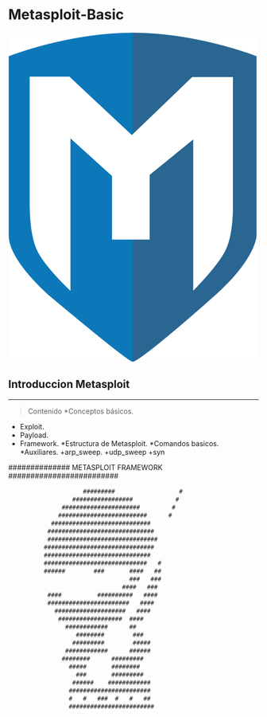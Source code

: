 # Metasploit-Basic
![Metasploit](metasploit.png)

## Introduccion Metasploit
***
>Contenido
*Conceptos básicos.
 + Exploit.
 + Payload.
 + Framework.
*Estructura de Metasploit.
*Comandos basicos.
*Auxiliares.
 +arp_sweep.
 +udp_sweep
 +syn
    



############## METASPLOIT FRAMEWORK #########################


                         #########                  #
                      #################            #
                   ######################         #
                  #########################      #
                ############################
               ##############################
               ###############################
              ###############################
              ##############################
              #############################   #
              ######        ###       ####   ##
                                      ###   ###
                                    ####   ###
               ####          ##########   ####
               #######################   ####
                 ####################   ####
                  ##################  ####
                    ############      ##
                       ########        ###
                      #########        #####
                    ############      ######
                   ########      #########
                     #####       ########
                       ###       #########
                      ######    ############
                     #######################
                     #   #   ###  #   #   ##
                     ########################

